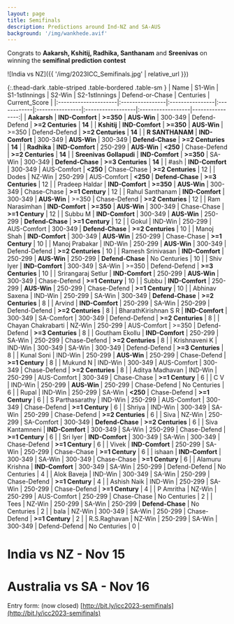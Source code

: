 ```yaml
---
layout: page
title: Semifinals
description: Predictions around Ind-NZ and SA-AUS
background: '/img/wankhede.avif'
---
```


Congrats to **Aakarsh, Kshitij, Radhika, Santhanam** and **Sreenivas** on winning
the **semifinal prediction contest**

![India vs NZ]({{ '/img/2023ICC_Semifinals.jpg' | relative_url }})

{:.thead-dark .table-striped .table-bordered .table-sm }
| Name                 | S1-Win          | S1-1stInnings   | S2-Win      | S2-1stInnings   | Defend-or-Chase   | Centuries         |   Current_Score |
|:---------------------|:----------------|:----------------|:------------|:----------------|:------------------|:------------------|----------------:|
| **Aakarsh**              | **IND-Comfort** | **>=350**       | **AUS-Win** | 300-349         | Defend-Defend     | **>=2 Centuries** |              **14** |
| **Kshitij**              | **IND-Comfort** | **>=350**       | **AUS-Win** | >=350           | Defend-Defend     | **>=2 Centuries** |              **14** |
| **R SANTHANAM**          | **IND-Comfort** | 300-349         | **AUS-Win** | 300-349         | **Defend-Chase**  | **>=2 Centuries** |              **14** |
| **Radhika**              | **IND-Comfort** | 250-299         | **AUS-Win** | **<250**        | Chase-Defend      | **>=2 Centuries** |              **14** |
| **Sreenivas Gollapudi**  | **IND-Comfort** | **>=350**       | SA-Win      | 300-349         | **Defend-Chase**  | **>=3 Centuries** |              **14** |
| #ash                 | **IND-Comfort** | 300-349         | AUS-Comfort | **<250**        | Chase-Chase       | **>=2 Centuries** |              12 |
| Dodes                | NZ-Win          | 250-299         | AUS-Comfort | **<250**        | **Defend-Chase**  | **>=3 Centuries** |              12 |
| Pradeep Haldar       | **IND-Comfort** | **>=350**       | **AUS-Win** | 300-349         | Chase-Chase       | **>=1 Century**   |              12 |
| Rahul Santhanam      | **IND-Comfort** | 300-349         | **AUS-Win** | >=350           | Chase-Defend      | **>=2 Centuries** |              12 |
| Ram Narasimhan       | **IND-Comfort** | **>=350**       | **AUS-Win** | 300-349         | Chase-Chase       | **>=1 Century**   |              12 |
| Subbu M              | **IND-Comfort** | 300-349         | **AUS-Win** | 250-299         | **Defend-Chase**  | **>=1 Century**   |              12 |
| Gokul                | IND-Win         | 250-299         | AUS-Comfort | 300-349         | **Defend-Chase**  | **>=2 Centuries** |              10 |
| Manoj  Shah          | **IND-Comfort** | 300-349         | **AUS-Win** | 250-299         | Chase-Chase       | **>=1 Century**   |              10 |
| Manoj Prabakar       | IND-Win         | 250-299         | **AUS-Win** | 300-349         | Defend-Defend     | **>=2 Centuries** |              10 |
| Ramesh Srinivasan    | **IND-Comfort** | 250-299         | **AUS-Win** | 250-299         | **Defend-Chase**  | No Centuries      |              10 |
| Shiv Iyer            | **IND-Comfort** | 300-349         | SA-Win      | >=350           | Defend-Defend     | **>=3 Centuries** |              10 |
| Srirangaraj Setlur   | **IND-Comfort** | 250-299         | **AUS-Win** | 300-349         | Chase-Defend      | **>=1 Century**   |              10 |
| Subbu                | **IND-Comfort** | 250-299         | **AUS-Win** | 250-299         | Chase-Defend      | **>=1 Century**   |              10 |
| Abhinav Saxena       | IND-Win         | 250-299         | SA-Win      | 300-349         | **Defend-Chase**  | **>=2 Centuries** |               8 |
| Arvind               | **IND-Comfort** | 250-299         | SA-Win      | 250-299         | Defend-Defend     | **>=2 Centuries** |               8 |
| BharathKirishnan S R | **IND-Comfort** | 300-349         | SA-Comfort  | 300-349         | Defend-Defend     | **>=2 Centuries** |               8 |
| Chayan Chakrabarti   | NZ-Win          | 250-299         | AUS-Comfort | >=350           | Defend-Defend     | **>=3 Centuries** |               8 |
| Goutham Ekollu       | **IND-Comfort** | 250-299         | SA-Win      | 250-299         | Chase-Defend      | **>=2 Centuries** |               8 |
| Krishnaveni K        | IND-Win         | 300-349         | SA-Win      | 300-349         | Defend-Defend     | **>=3 Centuries** |               8 |
| Kunal Soni           | IND-Win         | 250-299         | **AUS-Win** | 250-299         | Chase-Defend      | **>=1 Century**   |               8 |
| Mukund N             | IND-Win         | 300-349         | AUS-Comfort | 300-349         | Chase-Defend      | **>=2 Centuries** |               8 |
| Aditya Madhavan      | IND-Win         | 250-299         | AUS-Comfort | 300-349         | Chase-Chase       | **>=1 Century**   |               6 |
| C V                  | IND-Win         | 250-299         | **AUS-Win** | 250-299         | Chase-Defend      | No Centuries      |               6 |
| Rupal                | IND-Win         | 250-299         | SA-Win      | **<250**        | Chase-Defend      | **>=1 Century**   |               6 |
| S Parthasarathy      | IND-Win         | 250-299         | AUS-Comfort | 300-349         | Chase-Defend      | **>=1 Century**   |               6 |
| Shriya               | IND-Win         | 300-349         | SA-Win      | 250-299         | Chase-Defend      | **>=2 Centuries** |               6 |
| Siva                 | NZ-Win          | 250-299         | SA-Comfort  | 300-349         | **Defend-Chase**  | **>=2 Centuries** |               6 |
| Siva Kantamneni      | **IND-Comfort** | 300-349         | SA-Win      | 250-299         | Chase-Defend      | **>=1 Century**   |               6 |
| Sri Iyer             | **IND-Comfort** | 300-349         | SA-Win      | 300-349         | Chase-Defend      | **>=1 Century**   |               6 |
| Vivek                | **IND-Comfort** | 250-299         | SA-Win      | 250-299         | Chase-Chase       | **>=1 Century**   |               6 |
| ishaan               | **IND-Comfort** | 300-349         | SA-Win      | 300-349         | Chase-Chase       | **>=1 Century**   |               6 |
| Alamuru Krishna      | **IND-Comfort** | 300-349         | SA-Win      | 250-299         | Defend-Defend     | No Centuries      |               4 |
| Alok Baveja          | IND-Win         | 300-349         | SA-Win      | 250-299         | Chase-Defend      | **>=1 Century**   |               4 |
| Ashish Naik          | IND-Win         | 250-299         | SA-Win      | 250-299         | Chase-Defend      | **>=1 Century**   |               4 |
| P Amritha            | NZ-Win          | 250-299         | AUS-Comfort | 250-299         | Chase-Chase       | No Centuries      |               2 |
| Tees                 | NZ-Win          | 250-299         | SA-Win      | 250-299         | **Defend-Chase**  | No Centuries      |               2 |
| bala                 | NZ-Win          | 300-349         | SA-Win      | 250-299         | Chase-Defend      | **>=1 Century**   |               2 |
| R.S.Raghavan         | NZ-Win          | 250-299         | SA-Win      | 300-349         | Defend-Defend     | No Centuries      |               0 |

# India vs NZ - Nov 15

# Australia vs SA - Nov 16

Entry form: (now closed)
[http://bit.ly/icc2023-semifinals](http://bit.ly/icc2023-semifinals)
